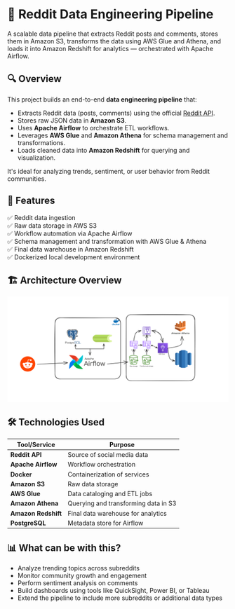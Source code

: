 # 🚀 Reddit Data Engineering Pipeline

A scalable data pipeline that extracts Reddit posts and comments, stores them in Amazon S3, transforms the data using AWS Glue and Athena, and loads it into Amazon Redshift for analytics — orchestrated with Apache Airflow.

## 🔍 Overview

This project builds an end-to-end **data engineering pipeline** that:

- Extracts Reddit data (posts, comments) using the official [Reddit API](https://www.reddit.com/dev/api/). 
- Stores raw JSON data in **Amazon S3**.
- Uses **Apache Airflow** to orchestrate ETL workflows.
- Leverages **AWS Glue** and **Amazon Athena** for schema management and transformations.
- Loads cleaned data into **Amazon Redshift** for querying and visualization.

It's ideal for analyzing trends, sentiment, or user behavior from Reddit communities.

## 🧩 Features

✅ Reddit data ingestion  
✅ Raw data storage in AWS S3  
✅ Workflow automation via Apache Airflow  
✅ Schema management and transformation with AWS Glue & Athena  
✅ Final data warehouse in Amazon Redshift  
✅ Dockerized local development environment  

## 🏗️ Architecture Overview

![Arch](./img/arch.png)


## 🛠️ Technologies Used

| Tool/Service        | Purpose |
|---------------------|---------|
| **Reddit API**      | Source of social media data |
| **Apache Airflow**  | Workflow orchestration |
| **Docker**          | Containerization of services |
| **Amazon S3**       | Raw data storage |
| **AWS Glue**        | Data cataloging and ETL jobs |
| **Amazon Athena**   | Querying and transforming data in S3 |
| **Amazon Redshift** | Final data warehouse for analytics |
| **PostgreSQL**      | Metadata store for Airflow |

## 📊 What can be with this?

* Analyze trending topics across subreddits
* Monitor community growth and engagement
* Perform sentiment analysis on comments
* Build dashboards using tools like QuickSight, Power BI, or Tableau
* Extend the pipeline to include more subreddits or additional data types

